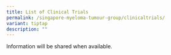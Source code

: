 ```yaml
---
title: List of Clinical Trials
permalink: /singapore-myeloma-tumour-group/clinicaltrials/
variant: tiptap
description: ""
---
```

<p>Information will be shared when available. </p>